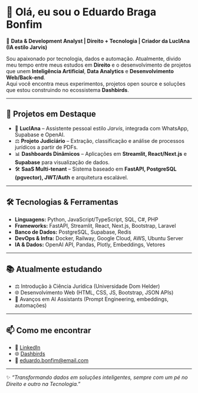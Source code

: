 # 👋 Olá, eu sou o Eduardo Braga Bonfim  

🎯 **Data & Development Analyst | Direito + Tecnologia | Criador da LucIAna (IA estilo Jarvis)**  

Sou apaixonado por tecnologia, dados e automação. Atualmente, divido meu tempo entre meus estudos em **Direito** e o desenvolvimento de projetos que unem **Inteligência Artificial**, **Data Analytics** e **Desenvolvimento Web/Back-end**.  
Aqui você encontra meus experimentos, projetos open source e soluções que estou construindo no ecossistema **Dashbirds**.  

---

## 🚀 Projetos em Destaque

- 🧠 **LucIAna** – Assistente pessoal estilo *Jarvis*, integrada com WhatsApp, Supabase e OpenAI.  
- ⚖️ **Projeto Judiciário** – Extração, classificação e análise de processos jurídicos a partir de PDFs.  
- 📊 **Dashboards Dinâmicos** – Aplicações em **Streamlit, React/Next.js** e **Supabase** para visualização de dados.  
- 🛠️ **SaaS Multi-tenant** – Sistema baseado em **FastAPI, PostgreSQL (pgvector), JWT/Auth** e arquitetura escalável.  

---

## 🛠️ Tecnologias & Ferramentas

- **Linguagens:** Python, JavaScript/TypeScript, SQL, C#, PHP  
- **Frameworks:** FastAPI, Streamlit, React, Next.js, Bootstrap, Laravel  
- **Banco de Dados:** PostgreSQL, Supabase, Redis  
- **DevOps & Infra:** Docker, Railway, Google Cloud, AWS, Ubuntu Server  
- **IA & Dados:** OpenAI API, Pandas, Plotly, Embeddings, Vetores  

---

## 📚 Atualmente estudando

- ⚖️ Introdução à Ciência Jurídica (Universidade Dom Helder)  
- 🌐 Desenvolvimento Web (HTML, CSS, JS, Bootstrap, JSON APIs)  
- 🤖 Avanços em AI Assistants (Prompt Engineering, embeddings, automações)  

---

## 📫 Como me encontrar

- 💼 [LinkedIn](https://www.linkedin.com/in/eduardo-braga-bonfim)  
- 🌐 [Dashbirds](https://dashbirds.com)  
- 📧 eduardo.bonfim@email.com  

---

✨ *“Transformando dados em soluções inteligentes, sempre com um pé no Direito e outro na Tecnologia.”*
